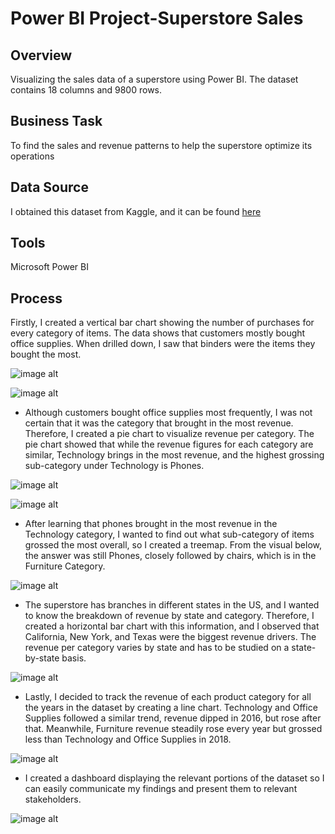 # Power BI Project-Superstore Sales

## Overview

Visualizing the sales data of a superstore using Power BI. The dataset contains 18 columns and 9800 rows.

## Business Task

To find the sales and revenue patterns to help the superstore optimize its operations

## Data Source

I obtained this dataset from Kaggle, and it can be found [here](https://www.kaggle.com/datasets/rohitsahoo/sales-forecasting)

## Tools

Microsoft Power BI

## Process

Firstly, I created a vertical bar chart showing the number of purchases for every category of items. The data shows that customers mostly bought office supplies. When drilled down, I saw that binders were the items they bought the most.

![image alt](https://github.com/jefferyokpala/Power-BI-Project-Superstore-Sales/blob/main/images/image1.png?raw=true)

![image alt](https://github.com/jefferyokpala/Power-BI-Project-Superstore-Sales/blob/main/images/image4.png?raw=true)

* Although customers bought office supplies most frequently, I was not certain that it was the category that brought in the most revenue. Therefore, I created a pie chart to visualize revenue per category. The pie chart showed that while the revenue figures for each category are similar, Technology brings in the most revenue, and the highest grossing sub-category under Technology is Phones.

![image alt](https://github.com/jefferyokpala/Power-BI-Project-Superstore-Sales/blob/main/images/image2.png?raw=true)

![image alt](https://github.com/jefferyokpala/Power-BI-Project-Superstore-Sales/blob/main/images/image5.png?raw=true)

* After learning that phones brought in the most revenue in the Technology category, I wanted to find out what sub-category of items grossed the most overall, so I created a treemap. From the visual below, the answer was still Phones, closely followed by chairs, which is in the Furniture Category.

![image alt](https://github.com/jefferyokpala/Power-BI-Project-Superstore-Sales/blob/main/images/image6.png?raw=true)

* The superstore has branches in different states in the US, and I wanted to know the breakdown of revenue by state and category. Therefore, I created a horizontal bar chart with this information, and I observed that California, New York, and Texas were the biggest revenue drivers. The revenue per category varies by state and has to be studied on a state-by-state basis.

![image alt](https://github.com/jefferyokpala/Power-BI-Project-Superstore-Sales/blob/main/images/image3.png?raw=true)

* Lastly, I decided to track the revenue of each product category for all the years in the dataset by creating a line chart. Technology and Office Supplies followed a similar trend, revenue dipped in 2016, but rose after that. Meanwhile, Furniture revenue steadily rose every year but grossed less than Technology and Office Supplies in 2018.

![image alt](https://github.com/jefferyokpala/Power-BI-Project-Superstore-Sales/blob/main/images/image8.png?raw=true)

* I created a dashboard displaying the relevant portions of the dataset so I can easily communicate my findings and present them to relevant stakeholders.

![image alt](https://github.com/jefferyokpala/Power-BI-Project-Superstore-Sales/blob/main/images/image7.png?raw=true)

